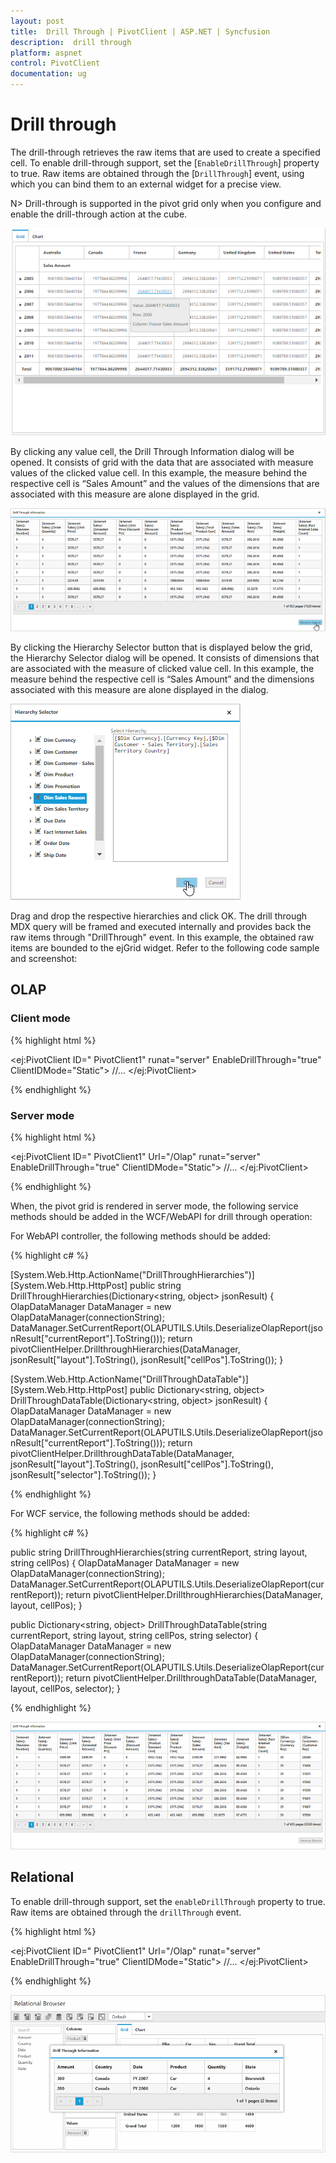 ```yaml
---
layout: post
title:  Drill Through | PivotClient | ASP.NET | Syncfusion
description:  drill through
platform: aspnet
control: PivotClient
documentation: ug
---
```


# Drill through

The drill-through retrieves the raw items that are used to create a specified cell. To enable drill-through support, set the [`EnableDrillThrough`] property to true. Raw items are obtained through the [`DrillThrough`] event, using which you can bind them to an external widget for a precise view.

N> Drill-through is supported in the pivot grid only when you configure and enable the drill-through action at the cube.

![DrillThrough support in ASP NET pivot client control](DrillThrough_images/pivotclient.png)

By clicking any value cell, the Drill Through Information dialog will be opened. It consists of grid with the data that are associated with measure values of the clicked value cell. In this example, the measure behind the respective cell is “Sales Amount” and the values of the dimensions that are associated with this measure are alone displayed in the grid.

![DrillThrough data in ASP NET pivot client control](DrillThrough_images/DrillThroughData.png)

By clicking the Hierarchy Selector button that is displayed below the grid, the Hierarchy Selector dialog will be opened. It consists of dimensions that are associated with the measure of clicked value cell. In this example, the measure behind the respective cell is “Sales Amount” and the dimensions associated with this measure are alone displayed in the dialog.

![Hierarchy selector in ASP NET pivot client control](DrillThrough_images/hierarchy_selector.png)

Drag and drop the respective hierarchies and click OK. The drill through MDX query will be framed and executed internally and provides back the raw items through "DrillThrough" event. In this example, the obtained raw items are bounded to the ejGrid widget. Refer to the following code sample and screenshot:

## OLAP

### Client mode

{% highlight html %}

<ej:PivotClient ID=" PivotClient1" runat="server" EnableDrillThrough="true" ClientIDMode="Static">
        //...
        <ClientSideEvents DrillThrough="drilledData" />
</ej:PivotClient>

<script type="text/javascript">
    function drilledData(args) {
       $(".e-dialog, .e-clientDialog, .e-tableDlg").remove();
        gridData = JSON.parse(args.data);
        var dialogContent = ej.buildTag("div#" + this._id + "_tableDlg.e-tableDlg", $("<div id=\"Grid1\"></div>"))[0].outerHTML;
        var dialogFooter = ej.buildTag("div", ej.buildTag("button#btnOK.e-dialogBtnOK", "Hierarchy Selector")[0].outerHTML, { "float": "right", "margin": "-5px 0 6px" })[0].outerHTML
        ejDialog = ej.buildTag("div#clientDialog.e-clientDialog", dialogContent + dialogFooter, { "opacity": "1" }).attr("title", "Drill Through Information")[0].outerHTML;
        $(ejDialog).appendTo("#" + this._id);
        $("#btnOK").ejButton().css({ margin: "30px 0 20px 0" });
        $("#Grid1").ejGrid({
            dataSource: gridData,
            allowPaging: true,
            allowTextWrap: true,
            pageSettings: { pageSize: 8 }
        });
        this.element.find(".e-clientDialog").ejDialog({ width: "70%", content: "#" + this._id, enableResize: false, close: ej.proxy(ej.Pivot.closePreventPanel, this) });
        var pivotClient = $("#" + this._id).data("ejPivotClient");
        $("#btnOK").click(function () {
            ej.Pivot.openHierarchySelector(pivotClient);
        });
    }
</script>

{% endhighlight %}

### Server mode

{% highlight html %}

<ej:PivotClient ID=" PivotClient1" Url="/Olap" runat="server" EnableDrillThrough="true" ClientIDMode="Static">
        //...
        <ClientSideEvents DrillThrough="drilledData" />
</ej:PivotClient>

<script type="text/javascript">
    function drilledData(args) {
        $(".e-dialog, .e-clientDialog, .e-tableDlg").remove();
        gridData = ej.isNullOrUndefined(args.data.d) ? JSON.parse(args.data.DrillDataTable) : JSON.parse(args.data.d[1].Value);
        var dialogContent = ej.buildTag("div#" + this._id + "_tableDlg.e-tableDlg", $("<div id=\"Grid1\"></div>"))[0].outerHTML;
        var dialogFooter = ej.buildTag("div", ej.buildTag("button#btnOK.e-dialogBtnOK", "Hierarchy Selector")[0].outerHTML, { "float": "right", "margin": "-5px 0 6px" })[0].outerHTML
        ejDialog = ej.buildTag("div#clientDialog.e-clientDialog", dialogContent + dialogFooter, { "opacity": "1" }).attr("title", "Drill Through Information")[0].outerHTML;
        $(ejDialog).appendTo("#" + this._id);
        $("#btnOK").ejButton().css({ margin: "30px 0 20px 0" });
        $("#Grid1").ejGrid({
            dataSource: gridData,
            allowPaging: true,
            allowTextWrap: true,
            pageSettings: { pageSize: 8 }
        });
        this.element.find(".e-clientDialog").ejDialog({ width: "70%", content: "#" + this._id, enableResize: false, close: ej.proxy(ej.Pivot.closePreventPanel, this) });
        var pivotClient = this;
        $("#btnOK").click(function () {
            $(".e-dialog, .e-clientDialog, .e-tableDlg").remove();
            if (pivotClient.model.operationalMode == ej.PivotGrid.OperationalMode.ServerMode) {
                pivotClient._waitingPopup.show()
                pivotClient.doAjaxPost("POST", pivotClient.model.url + "/" + pivotClient.model.serviceMethodSettings.drillThroughHierarchies, JSON.stringify({ "currentReport": pivotClient.currentReport, "layout": pivotClient.model.layout, "cellPos": "", "customObject": JSON.stringify(pivotClient.model.customObject) }), function (args) {
                    ej.Pivot.openHierarchySelector(pivotClient, args);
                })
            }
        });
    }
</script>

{% endhighlight %}

When, the pivot grid is rendered in server mode, the following service methods should be added in the WCF/WebAPI for drill through operation:

For WebAPI controller, the following methods should be added:

{% highlight c# %}

[System.Web.Http.ActionName("DrillThroughHierarchies")]
[System.Web.Http.HttpPost]
public string DrillThroughHierarchies(Dictionary<string, object> jsonResult)
{
    OlapDataManager DataManager = new OlapDataManager(connectionString);
    DataManager.SetCurrentReport(OLAPUTILS.Utils.DeserializeOlapReport(jsonResult["currentReport"].ToString()));
    return pivotClientHelper.DrillthroughHierarchies(DataManager, jsonResult["layout"].ToString(), jsonResult["cellPos"].ToString());
}

[System.Web.Http.ActionName("DrillThroughDataTable")]
[System.Web.Http.HttpPost]
public Dictionary<string, object> DrillThroughDataTable(Dictionary<string, object> jsonResult)
{
    OlapDataManager DataManager = new OlapDataManager(connectionString);
    DataManager.SetCurrentReport(OLAPUTILS.Utils.DeserializeOlapReport(jsonResult["currentReport"].ToString()));
    return pivotClientHelper.DrillthroughDataTable(DataManager, jsonResult["layout"].ToString(), jsonResult["cellPos"].ToString(), jsonResult["selector"].ToString());
}

{% endhighlight %}

For WCF service, the following methods should be added:

{% highlight c# %}

public string DrillThroughHierarchies(string currentReport, string layout, string cellPos)
{
    OlapDataManager DataManager = new OlapDataManager(connectionString);
    DataManager.SetCurrentReport(OLAPUTILS.Utils.DeserializeOlapReport(currentReport));
    return pivotClientHelper.DrillthroughHierarchies(DataManager, layout, cellPos);
}

public Dictionary<string, object> DrillThroughDataTable(string currentReport, string layout, string cellPos, string selector)
{
    OlapDataManager DataManager = new OlapDataManager(connectionString);
    DataManager.SetCurrentReport(OLAPUTILS.Utils.DeserializeOlapReport(currentReport));
    return pivotClientHelper.DrillthroughDataTable(DataManager, layout, cellPos, selector);
}

{% endhighlight %}


![DrillThrough data in ASP NET pivot client OLAP server mode](DrillThrough_images/drill_data.png)

## Relational

To enable drill-through support, set the `enableDrillThrough` property to true. Raw items are obtained through the `drillThrough` event.

{% highlight html %}

<ej:PivotClient ID=" PivotClient1" Url="/Olap" runat="server" EnableDrillThrough="true" ClientIDMode="Static">
        //...
        <ClientSideEvents DrillThrough="drilledData" Load="onLoad" />
</ej:PivotClient>

<script type="text/javascript">

    function onLoad(args) {
        this.model.analysisMode = "pivot";
    }

    function drilledData(args) {
        gridData = args.selectedData;
        var dialogContent = ej.buildTag("div#Grid", { })[0].outerHTML;
        ejDialog = ej.buildTag("div#clientDialog.e-clientDialog", dialogContent, { "opacity": "1" }).attr("title", "Drill Through Information")[0].outerHTML;
        $(ejDialog).appendTo("#" + this._id);
        this.element.find(".e-clientDialog").ejDialog({ width: "70%", content: "#" + this._id, enableResize: false, close: ej.proxy(ej.Pivot.closePreventPanel, this) });

        $("#Grid").ejGrid({
            dataSource: gridData,
            allowScrolling: true,
            scrollSettings: { width: "85%" },
            allowPaging: true,
            allowResizing: true,
            allowResizeToFit: true,
            pageSettings: {pageSize: 8}
        });
    }
</script>

{% endhighlight %}

![DrillThrough data in ASP NET pivot client relational](DrillThrough_images/relational_drilledData.png)
